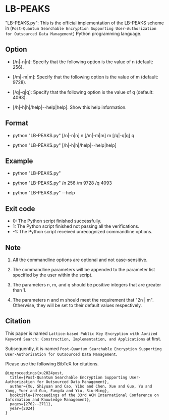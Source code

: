 # LB-PEAKS

"LB-PEAKS.py": This is the official implementation of the LB-PEAKS scheme in (``Post-Quantum Searchable Encryption Supporting User-Authorization for Outsourced Data Management``) Python programming language. 

## Option

- [/n|-n|n]: Specify that the following option is the value of n (default: 256). 

- [/m|-m|m]: Specify that the following option is the value of m (default: 9728). 

- [/q|-q|q]: Specify that the following option is the value of q (default: 4093). 

- [/h|-h|h|/help|--help|help]: Show this help information. 

## Format

- python "LB-PEAKS.py" [/n|-n|n] n [/m|-m|m] m [/q|-q|q] q

- python "LB-PEAKS.py" [/h|-h|h|/help|--help|help]

## Example

- python "LB-PEAKS.py"

- python "LB-PEAKS.py" /n 256 /m 9728 /q 4093

- python "LB-PEAKS.py" --help

## Exit code
- 0: The Python script finished successfully. 
- 1: The Python script finished not passing all the verifications. 
- -1: The Python script received unrecognized commandline options. 

## Note

1) All the commandline options are optional and not case-sensitive. 

2) The commandline parameters will be appended to the parameter list specified by the user within the script. 

3) The parameters n, m, and q should be positive integers that are greater than 1. 

4) The parameters n and m should meet the requirement that "2n | m". Otherwise, they will be set to their default values respectively. 

## Citation

This paper is named ``Lattice-based Public Key Encryption with Aorized Keyword Search: Construction, Implementation, and Applications`` at first. 

Subsequently, it is named ``Post-Quantum Searchable Encryption Supporting User-Authorization for Outsourced Data Management``. 

Please use the following BibTeX for citations. 

```
@inproceedings{xu2024post,
  title={Post-Quantum Searchable Encryption Supporting User-Authorization for Outsourced Data Management},
  author={Xu, Shiyuan and Cao, Yibo and Chen, Xue and Guo, Yu and Yang, Yuer and Guo, Fangda and Yiu, Siu-Ming},
  booktitle={Proceedings of the 33rd ACM International Conference on Information and Knowledge Management},
  pages={2702--2711},
  year={2024}
}
```
